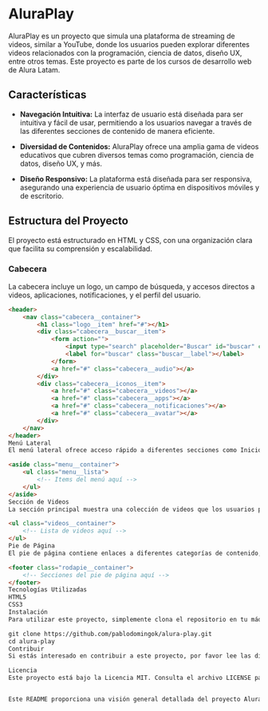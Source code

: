 # AluraPlay

AluraPlay es un proyecto que simula una plataforma de streaming de videos, similar a YouTube, donde los usuarios pueden explorar diferentes videos relacionados con la programación, ciencia de datos, diseño UX, entre otros temas. Este proyecto es parte de los cursos de desarrollo web de Alura Latam.

## Características

- **Navegación Intuitiva:** La interfaz de usuario está diseñada para ser intuitiva y fácil de usar, permitiendo a los usuarios navegar a través de las diferentes secciones de contenido de manera eficiente.

- **Diversidad de Contenidos:** AluraPlay ofrece una amplia gama de videos educativos que cubren diversos temas como programación, ciencia de datos, diseño UX, y más.

- **Diseño Responsivo:** La plataforma está diseñada para ser responsiva, asegurando una experiencia de usuario óptima en dispositivos móviles y de escritorio.

## Estructura del Proyecto

El proyecto está estructurado en HTML y CSS, con una organización clara que facilita su comprensión y escalabilidad.

### Cabecera

La cabecera incluye un logo, un campo de búsqueda, y accesos directos a videos, aplicaciones, notificaciones, y el perfil del usuario.

```html
<header>
    <nav class="cabecera__container">
        <h1 class="logo__item" href="#"></h1>
        <div class="cabecera__buscar__item">
            <form action="">
                <input type="search" placeholder="Buscar" id="buscar" class="buscar__input">
                <label for="buscar" class="buscar__label"></label>
            </form>
            <a href="#" class="cabecera__audio"></a>
        </div>
        <div class="cabecera__iconos__item">
            <a href="#" class="cabecera__videos"></a>
            <a href="#" class="cabecera__apps"></a>
            <a href="#" class="cabecera__notificaciones"></a>
            <a href="#" class="cabecera__avatar"></a>
        </div>
    </nav>
</header>
Menú Lateral
El menú lateral ofrece acceso rápido a diferentes secciones como Inicio, Explorar, Shorts, Suscripciones, y más.

<aside class="menu__container">
    <ul class="menu__lista">
        <!-- Items del menú aquí -->
    </ul>
</aside>
Sección de Videos
La sección principal muestra una colección de videos que los usuarios pueden explorar.

<ul class="videos__container">
    <!-- Lista de videos aquí -->
</ul>
Pie de Página
El pie de página contiene enlaces a diferentes categorías de contenido, como Programación, Data Science, UX e Design, entre otros.

<footer class="rodapie__container">
    <!-- Secciones del pie de página aquí -->
</footer>
Tecnologías Utilizadas
HTML5
CSS3
Instalación
Para utilizar este proyecto, simplemente clona el repositorio en tu máquina local y abre el archivo index.html en tu navegador.

git clone https://github.com/pablodomingok/alura-play.git
cd alura-play
Contribuir
Si estás interesado en contribuir a este proyecto, por favor lee las directrices de contribución y envía tus pull requests.

Licencia
Este proyecto está bajo la Licencia MIT. Consulta el archivo LICENSE para más detalles.


Este README proporciona una visión general detallada del proyecto AluraPlay, incluyendo su propósito, características, estructura, tecnologías utilizadas, instrucciones de instalación, cómo contribuir, y la licencia.
